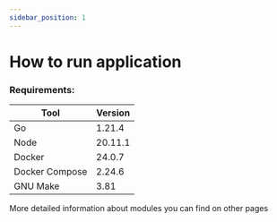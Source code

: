 ```yaml
---
sidebar_position: 1
---
```


# How to run application


### Requirements:
| Tool           | Version |
|----------------|---------|
| Go             | 1.21.4  |
| Node           | 20.11.1 |
| Docker         | 24.0.7  |
| Docker Compose | 2.24.6  |
| GNU Make       | 3.81    | 

More detailed information about modules you can find on other pages 
